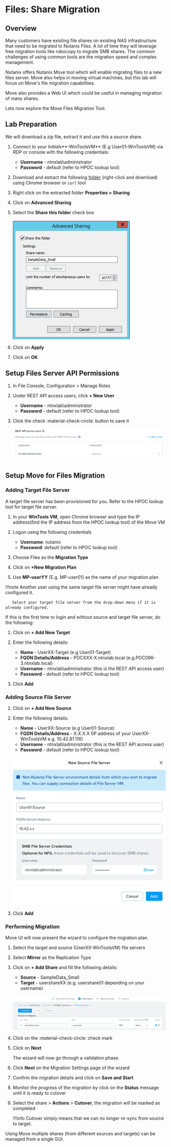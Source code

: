 # Files: Share Migration

## Overview

Many customers have existing file shares on existing NAS infrastructure that need to be migrated to Nutanix Files. A lot of time they will leverage free migration tools like robocopy to migrate SMB shares. The common challenges of using common tools are the migration speed and complex management. 

Nutanix offers Nutanix Move tool which will enable migrating files to a new files server. Move also helps in moving virtual machines, but this lab will focus on Move's file migration capabilities.

Move also provides a Web UI which could be useful in managing migration of many shares. 

Lets now explore the Move Files Migration Tool.

## Lab Preparation

We will download a zip file, extract it and use this a source share.

1. Connect to your *Initials***-WinToolsVM** (E.g User01-WinToolsVM) via RDP or console with the following credentials:
    
    - **Username** - ntnxlab\administrator	
    - **Password** - default (refer to HPOC lookup tool)
   
2. Download and extract the following [folder](http://10.42.194.11/workshop_staging/peer/SampleData_Small.zip) (right-click and download) using Chrome browser or ``curl`` tool

3. Right click on the extracted folder **Properties > Sharing**
4. Click on **Advanced Sharing**
   
5. Select the **Share this folder** check box
   
    ![](images/1.png)
   
6. Click on **Apply**
7. Click on **OK**

## Setup Files Server API Permissions

1. In File Console, Configuration > Manage Roles 
   
2. Under REST API access users, click **+ New User**
   
    - **Username** - ntnxlab\administrator	
    - **Password** - default (refer to HPOC lookup tool) 
  
3. Click the check :material-check-circle: button to save it

    ![](images/2.png)

## Setup Move for Files Migration

### Adding Target File Server 

A target file server has been provisioned for you. Refer to the HPOC lookup tool for target file server.

   
1. In your **WinTools VM**, open Chrome browser and type the IP address(find the IP address from the HPOC lookup tool) of the Move VM 
   
2. Logon using the following credentials
   
    - **Username**: nutanix
    - **Password**: default (refer to HPOC lookup tool)
  
3. Choose Files as the **Migration Type**
   
4. Click on **+New Migration Plan**
   
5. Use **MP-userYY** (E.g. MP-user01) as the name of your migration plan

!!!note
       Another user using the same target file server might have already configured it. 
        
       Select your target file server from the drop-down menu if it is already configured.

If this is the first time to login and without source and target file server, do the following: 

1. Click on **+ Add New Target** 
   
2. Enter the following details:

    - **Name** - UserXX-Target (e.g User01-Target)
    - **FQDN Details/Address** -  POCXXX-X.ntnxlab.local (e.g.POC096-3.ntnxlab.local)
    - **Username** - ntnxlab\administrator	(this is the REST API access user)
    - **Password** - default (refer to HPOC lookup tool)
  
3. Click **Add**
   
### Adding Source File Server

1. Click on **+ Add New Source** 
   
2. Enter the following details:

    - **Name** - UserXX-Source (e.g User01-Source)
    - **FQDN Details/Address** -  X.X.X.X (IP address of your UserXX-WinToolsVM e.g. 10.42.81.116)
    - **Username** - ntnxlab\administrator	(this is the REST API access user)
    - **Password** - default (refer to HPOC lookup tool)
     
    ![](images/3.png)
  
3. Click **Add**

### Performing Migration

Move UI will now present the wizard to configure the migration plan.

1. Select the target and source (UserXX-WinToolsVM) file servers
   
2. Select **Mirror** as the Replication Type
   
3. Click on **+ Add Share** and fill the following details:
   
    - **Source** - SampleData_Small
    - **Target** - usershareXX (e.g. usershare01 depending on your username)
      
    ![](images/4.png)

4. Click on the :material-check-circle: check mark 

5. Click on **Next**
   
    The wizard will now go through a validation phase.

6. Click **Next** on the Migration Settings page of the wizard
   
7. Confirm the migration details and click on **Save and Start**
   
8. Monitor the progress of the migration by click on the **Status** message until it is ready to cutover
   
9. Select the share > **Actions** > **Cutover**, the migration will be marked as completed
    
    !!!info
           Cutover simply means that we can no longer re-sync from source to target.

Using Move multiple shares (from different sources and targets) can be managed from a single GUI.




